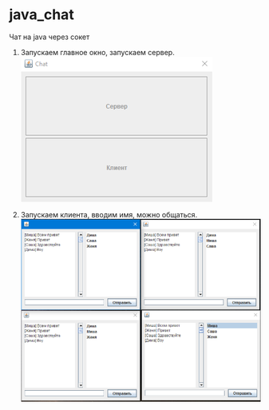 # java_chat
Чат на java через сокет 

1. Запускаем главное окно, запускаем сервер.  
![Image](main_window.png "Главное окно")  

2. Запускаем клиента, вводим имя, можно общаться.  
![Image](chat_window.png "Клиент")  
